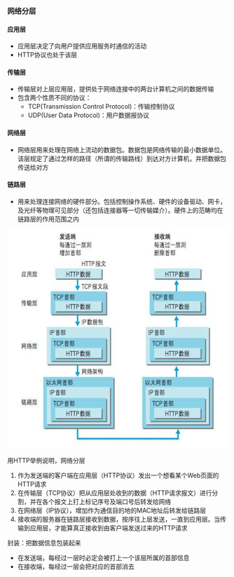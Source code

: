### 网络分层
#### 应用层
- 应用层决定了向用户提供应用服务时通信的活动
- HTTP协议也处于该层

#### 传输层
- 传输层对上层应用层，提供处于网络连接中的两台计算机之间的数据传输
- 包含两个性质不同的协议：
  - TCP(Transmission Control Protocol)：传输控制协议
  - UDP(User Data Protocol)：用户数据报协议

#### 网络层
- 网络层用来处理在网络上流动的数据包。数据包是网络传输的最小数据单位。该层规定了通过怎样的路径（所谓的传输路线）到达对方计算机，并把数据包传送给对方

#### 链路层
- 用来处理连接网络的硬件部分。包括控制操作系统、硬件的设备驱动、网卡，及光纤等物理可见部分（还包括连接器等一切传输媒介）。硬件上的范畴均在链路层的作用范围之内

<img src="./assets/网络分层.png" width="600" height="500" />

️用HTTP举例说明，网络分层
1. 作为发送端的客户端在应用层（HTTP协议）发出一个想看某个Web页面的HTTP请求
2. 在传输层（TCP协议）把从应用层处收到的数据（HTTP请求报文）进行分割，并在各个报文上打上标记序号及端口号后转发给网络
3. 在网络层（IP协议），增加作为通信目的地的MAC地址后转发给链路层
4. 接收端的服务器在链路层接收到数据，按序往上层发送，一直到应用层。当传输到应用层，才能算真正接收到由客户端发送过来的HTTP请求

封装：把数据信息包装起来
- 在发送端，每经过一层时必定会被打上一个该层所属的首部信息
- 在接收端，每经过一层会把对应的首部消去